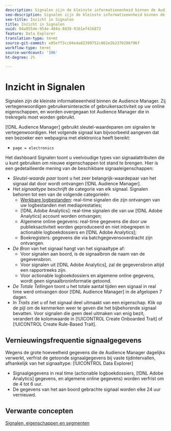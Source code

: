 ```yaml
---
description: Signalen zijn de kleinste informatieeenheid binnen de Audience Manager. Zij vertegenwoordigen gebruikersinteractie of gebruikersactiviteit op uw online eigenschappen, en worden overgegaan tot Audience Manager die in trekkenregels moet worden gebruikt.
seo-description: Signalen zijn de kleinste informatieeenheid binnen de Audience Manager. Zij vertegenwoordigen gebruikersinteractie of gebruikersactiviteit op uw online eigenschappen, en worden overgegaan tot Audience Manager die in trekkenregels moet worden gebruikt.
seo-title: Inzicht in Signalen
title: Inzicht in Signalen
uuid: 04a0554e-954e-484a-8838-9161ef416872
feature: Data Explorer
translation-type: tm+mt
source-git-commit: e05eff3cc04e4a82399752c862e2b2370286f96f
workflow-type: tm+mt
source-wordcount: '396'
ht-degree: 2%

---
```



# Inzicht in Signalen

Signalen zijn de kleinste informatieeenheid binnen de Audience Manager. Zij vertegenwoordigen gebruikersinteractie of gebruikersactiviteit op uw online eigenschappen, en worden overgegaan tot Audience Manager die in trekregels moet worden gebruikt.

[!DNL Audience Manager] gebruikt sleutel-waardeparen om signalen te vertegenwoordigen. Het volgende signaal kan bijvoorbeeld aangeven dat een bezoeker een webpagina met elektronica heeft bereikt:

* `page = electronics`

Het dashboard [](../../features/data-explorer/data-explorer-signals-dashboard.md) Signalen toont u veelvoudige types van signaalattributen die u kunt gebruiken om nieuwe eigenschappen tot stand te brengen. Hier is een gedetailleerde mening van de beschikbare signaaleigenschappen:

* *Sleutel-waarde paar* toont u het zeer belangrijk-waardepaar van het signaal dat door wordt ontvangen [!DNL Audience Manager].
* *Het signaaltype* beschrijft de categorie van elk signaal. Signalen behoren tot een van de volgende categorieën:
   * [Werkbare logbestanden](/help/using/integration/media-data-integration/actionable-log-files.md): real-time signalen die zijn ontvangen van uw logbestanden met mediaprestaties;
   * [!DNL Adobe Analytics]: real-time signalen die van uw [!DNL Adobe Analytics] account worden ontvangen;
   * Algemene online gegevens: real-time gegevens die door uw publieksactiviteit worden geproduceerd en niet inbegrepen in actionable logboekdossiers en [!DNL Adobe Analytics];
   * Boekregisters: gegevens die via batchgegevensoverdracht zijn ontvangen.
* *De Bron* van het signaal hangt van het signaaltype af:
   * Voor signalen aan boord, is de signaalbron de naam van de gegevensbron.
   * Voor signalen uit [!DNL Adobe Analytics], zal de gegevensbron altijd een rapportreeks zijn.
   * Voor actionable logboekdossiers en algemene online gegevens, wordt geen signaalbroninformatie getoond.
* *De Totale Tellingen* toont u het totale aantal tijden een signaal in real time werd ontvangen door [!DNL Audience Manager] in de afgelopen 7 dagen.
* *In Traits* ziet u of het signaal deel uitmaakt van een eigenschap. Klik op de pijl om de kenmerken weer te geven die het bijbehorende signaal bevatten. Voor signalen die geen deel uitmaken van enig bezit, verandert de kolomwaarde in [!UICONTROL Create Onboarded Trait] of [!UICONTROL Create Rule-Based Trait].

## Vernieuwingsfrequentie signaalgegevens

Wegens de grote hoeveelheid gegevens die de Audience Manager dagelijks verwerkt, verfrist de getoonde signaalgegevens bij vaste tijdintervallen, afhankelijk van het signaaltype: [!UICONTROL Data Explorer]

* Signaalgegevens in real time (actionable logboekdossiers, [!DNL Adobe Analytics] gegevens, en algemene online gegevens) worden verfrist om de 4 tot 6 uur.
* De gegevens van het aan boord gebrachte signaal worden elke 24 uur vernieuwd.

## Verwante concepten

[Signalen, eigenschappen en segmenten](/help/using/reference/signal-trait-segment.md)